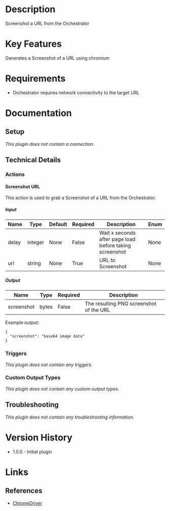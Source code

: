 # Description

Screenshot a URL from the Orchestrator

# Key Features

Generates a Screenshot of a URL using chromium

# Requirements

* Orchestrator requires network connectivity to the target URL

# Documentation

## Setup

_This plugin does not contain a connection._

## Technical Details

### Actions

#### Screenshot URL

This action is used to grab a Screenshot of a URL from the Orchestrator.

##### Input

|Name|Type|Default|Required|Description|Enum|
|----|----|-------|--------|-----------|----|
|delay|integer|None|False|Wait x seconds after page load before taking screenshot|None|
|url|string|None|True|URL to Screenshot|None|

##### Output

|Name|Type|Required|Description|
|----|----|--------|-----------|
|screenshot|bytes|False|The resulting PNG screenshot of the URL|

Example output:

```
{
  "screenshot": "base64 image data"
}
```

### Triggers

_This plugin does not contain any triggers._

### Custom Output Types

_This plugin does not contain any custom output types._
## Troubleshooting

_This plugin does not contain any troubleshooting information._

# Version History

* 1.0.0 - Initial plugin

# Links

## References

* [ChromeDriver](https://chromedriver.chromium.org/)
